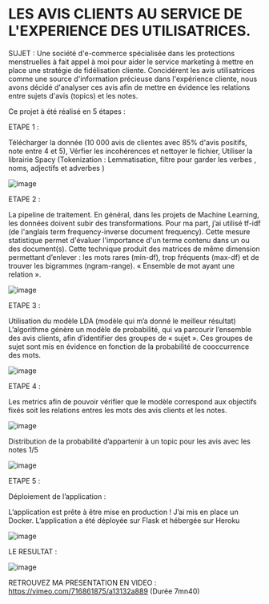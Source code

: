 # LES AVIS CLIENTS AU SERVICE DE L'EXPERIENCE DES UTILISATRICES.

SUJET : 
Une société d'e-commerce spécialisée dans les protections menstruelles à fait appel à moi pour aider le service marketing à mettre en place une stratégie de fidélisation cliente.
Concidérent les avis utilisatrices comme une source d'information précieuse dans l'expérience cliente, nous avons décidé d'analyser ces avis afin de mettre en évidence les relations entre sujets d'avis (topics) et les notes.

Ce projet à été réalisé en 5 étapes :

ETAPE 1 :

Télécharger la donnée (10 000 avis de clientes avec 85% d'avis positifs, note entre 4 et 5),
Vérfier les incohérences et nettoyer le fichier,
Utiliser la librairie Spacy (Tokenization : Lemmatisation, filtre pour garder les verbes , noms, adjectifs et adverbes )



![image](https://user-images.githubusercontent.com/98116639/172199698-bb7b9e14-3179-46e9-8727-aa4325f1ed92.png)


ETAPE 2 :

La pipeline de traitement. 
En général, dans les projets de Machine Learning, les données doivent subir des transformations.
Pour ma part, j’ai utilisé tf-idf (de l'anglais term frequency-inverse document frequency).
Cette mesure statistique permet d'évaluer l'importance d'un terme contenu dans un ou des document(s).
Cette technique produit des matrices de même dimension permettant d’enlever :
les mots rares (min-df), 
trop fréquents (max-df) et 
de trouver les bigrammes  (ngram-range). « Ensemble de mot ayant une relation ».

![image](https://user-images.githubusercontent.com/98116639/172200817-0cae3d37-4081-4900-9cd4-b78d396d7690.png)


ETAPE 3 : 

Utilisation du modèle LDA (modèle qui m’a donné le meilleur résultat) 
L’algorithme génère un modèle de probabilité, qui va parcourir l’ensemble des avis clients, afin d’identifier des groupes de « sujet ».
Ces groupes de sujet sont mis en évidence en fonction de la probabilité de cooccurrence des mots.

![image](https://user-images.githubusercontent.com/98116639/172200933-ddf11c80-9586-4023-83be-5b57df6e3b7a.png)

ETAPE 4 :

Les metrics afin de pouvoir vérifier que le modèle correspond aux objectifs fixés soit les relations entres les mots des avis clients et les notes.

![image](https://user-images.githubusercontent.com/98116639/172201672-219abd51-d5a5-4348-b7bf-3283ee0dfb42.png)


Distribution de  la probabilité d’appartenir à un topic pour les avis avec les notes 1/5 

![image](https://user-images.githubusercontent.com/98116639/172201522-56535576-d5b8-4692-ade4-d0ec816c6d30.png)

ETAPE 5 :

Déploiement de l’application :

L’application est prête à être mise en production !
J’ai mis en place un Docker. L’application a été déployée sur Flask et hébergée sur Heroku

![image](https://user-images.githubusercontent.com/98116639/172202079-942ece57-aa05-49ae-9dea-5ff6db7d29a5.png)

LE RESULTAT : 

![image](https://user-images.githubusercontent.com/98116639/172202983-a8873a8d-9ceb-44f2-838e-5383a064be3e.png)



RETROUVEZ MA PRESENTATION EN VIDEO : https://vimeo.com/716861875/a13132a889 (Durée 7mn40)



